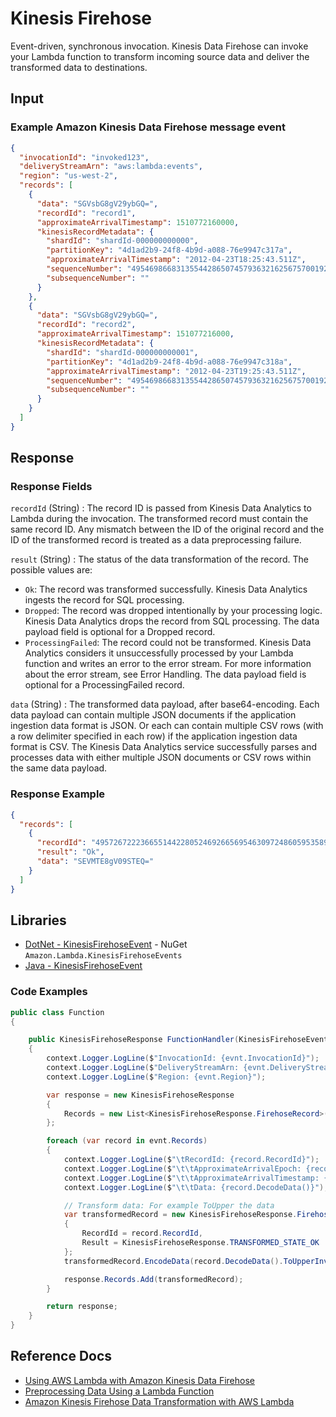 # Kinesis Firehose

Event-driven, synchronous invocation. Kinesis Data Firehose can invoke your Lambda function to transform incoming source data and deliver the transformed data to destinations.

## Input

### Example Amazon Kinesis Data Firehose message event

```json
{
  "invocationId": "invoked123",
  "deliveryStreamArn": "aws:lambda:events",
  "region": "us-west-2",
  "records": [
    {
      "data": "SGVsbG8gV29ybGQ=",
      "recordId": "record1",
      "approximateArrivalTimestamp": 1510772160000,
      "kinesisRecordMetadata": {
        "shardId": "shardId-000000000000",
        "partitionKey": "4d1ad2b9-24f8-4b9d-a088-76e9947c317a",
        "approximateArrivalTimestamp": "2012-04-23T18:25:43.511Z",
        "sequenceNumber": "49546986683135544286507457936321625675700192471156785154",
        "subsequenceNumber": ""
      }
    },
    {
      "data": "SGVsbG8gV29ybGQ=",
      "recordId": "record2",
      "approximateArrivalTimestamp": 151077216000,
      "kinesisRecordMetadata": {
        "shardId": "shardId-000000000001",
        "partitionKey": "4d1ad2b9-24f8-4b9d-a088-76e9947c318a",
        "approximateArrivalTimestamp": "2012-04-23T19:25:43.511Z",
        "sequenceNumber": "49546986683135544286507457936321625675700192471156785155",
        "subsequenceNumber": ""
      }
    }
  ]
}
```

## Response

### Response Fields

`recordId` (String)
: The record ID is passed from Kinesis Data Analytics to Lambda during the invocation. The transformed record must contain the same record ID. Any mismatch between the ID of the original record and the ID of the transformed record is treated as a data preprocessing failure.

`result` (String)
: The status of the data transformation of the record. 
The possible values are:

- `Ok`: The record was transformed successfully. Kinesis Data Analytics ingests the record for SQL processing.
- `Dropped`: The record was dropped intentionally by your processing logic. Kinesis Data Analytics drops the record from SQL processing. The data payload field is optional for a Dropped record.
- `ProcessingFailed`: The record could not be transformed. Kinesis Data Analytics considers it unsuccessfully processed by your Lambda function and writes an error to the error stream. For more information about the error stream, see Error Handling. The data payload field is optional for a ProcessingFailed record.

`data` (String)
: The transformed data payload, after base64-encoding. Each data payload can contain multiple JSON documents if the application ingestion data format is JSON. Or each can contain multiple CSV rows (with a row delimiter specified in each row) if the application ingestion data format is CSV. The Kinesis Data Analytics service successfully parses and processes data with either multiple JSON documents or CSV rows within the same data payload.

### Response Example

```json
{
  "records": [
    {
      "recordId": "49572672223665514422805246926656954630972486059535892482",
      "result": "Ok",
      "data": "SEVMTE8gV09STEQ="
    }
  ]
}
```

## Libraries

- [DotNet - KinesisFirehoseEvent](https://github.com/aws/aws-lambda-dotnet/tree/master/Libraries/src/Amazon.Lambda.KinesisFirehoseEvents) - NuGet `Amazon.Lambda.KinesisFirehoseEvents`
- [Java - KinesisFirehoseEvent](https://github.com/aws/aws-lambda-java-libs/blob/master/aws-lambda-java-events/src/main/java/com/amazonaws/services/lambda/runtime/events/KinesisFirehoseEvent.java)

### Code Examples

```csharp
public class Function
{

    public KinesisFirehoseResponse FunctionHandler(KinesisFirehoseEvent evnt, ILambdaContext context)
    {
        context.Logger.LogLine($"InvocationId: {evnt.InvocationId}");
        context.Logger.LogLine($"DeliveryStreamArn: {evnt.DeliveryStreamArn}");
        context.Logger.LogLine($"Region: {evnt.Region}");

        var response = new KinesisFirehoseResponse
        {
            Records = new List<KinesisFirehoseResponse.FirehoseRecord>()
        };

        foreach (var record in evnt.Records)
        {
            context.Logger.LogLine($"\tRecordId: {record.RecordId}");
            context.Logger.LogLine($"\t\tApproximateArrivalEpoch: {record.ApproximateArrivalEpoch}");
            context.Logger.LogLine($"\t\tApproximateArrivalTimestamp: {record.ApproximateArrivalTimestamp}");
            context.Logger.LogLine($"\t\tData: {record.DecodeData()}");

            // Transform data: For example ToUpper the data
            var transformedRecord = new KinesisFirehoseResponse.FirehoseRecord
            {
                RecordId = record.RecordId,
                Result = KinesisFirehoseResponse.TRANSFORMED_STATE_OK                    
            };
            transformedRecord.EncodeData(record.DecodeData().ToUpperInvariant());

            response.Records.Add(transformedRecord);
        }

        return response;
    }
}
```

## Reference Docs

- [Using AWS Lambda with Amazon Kinesis Data Firehose](https://docs.aws.amazon.com/lambda/latest/dg/services-kinesisfirehose.html)
- [Preprocessing Data Using a Lambda Function](https://docs.aws.amazon.com/kinesisanalytics/latest/dev/lambda-preprocessing.html)
- [Amazon Kinesis Firehose Data Transformation with AWS Lambda](https://aws.amazon.com/blogs/compute/amazon-kinesis-firehose-data-transformation-with-aws-lambda/)
